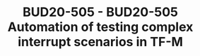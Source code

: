 ---
categories:
- bud20
image:
  featured: 'true'
  path: https://static.linaro.org/connect/bud20/images/BUD20-505.png
session_id: BUD20-505
session_speakers:
- speaker_bio: Mate is a software engineer at Arm. He has been working as a software
    engineer for over 10 years, developing software for environments ranging from
    telecom servers through windows desktop applications to IoT devices. Currently
    he is a maintainer of the Trusted Firmware-M open source project.<br />
  speaker_company: Arm Limited
  speaker_image: http://avatars.sched.co/5/8b/10468663/avatar.jpg.320x320px.jpg?a95
  speaker_name: Mate Toth-Pal
  speaker_position: Senior Software Engineer
  speaker_role: attendee, speaker
session_track: IoT and Embedded
tag: session
tags: IoT and Embedded
title: BUD20-505 - BUD20-505 Automation of testing complex interrupt scenarios in
  TF-M
---